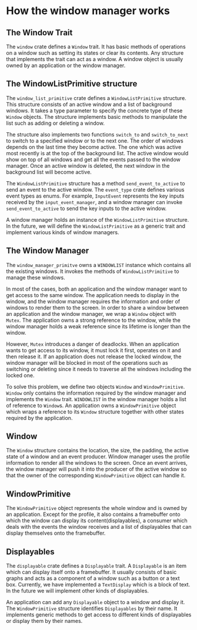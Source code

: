 # How the window manager works

## The Window Trait

The `window` crate defines a `Window` trait. It has basic methods of operations on a window such as setting its states or clear its contents. Any structure that implements the trait can act as a window. A window object is usually owned by an application or the window manager.

## The WindowListPrimitive structure

The `window_list_primitive` crate defines a `WindowListPrimitive` structure. This structure consists of an active window and a list of background windows. It takes a type parameter to specify the concrete type of these `Window` objects. The structure implements basic methods to manipulate the list such as adding or deleting a window. 

The structure also implements two functions `switch_to` and `switch_to_next` to switch to a specified window or to the next one. The order of windows depends on the last time they become active. The one which was active most recently is at the top of the background list. The active window would show on top of all windows and get all the events passed to the window manager. Once an active window is deleted, the next window in the background list will become active.

The `WindowListPrimitive` structure has a method `send_event_to_active` to send an event to the active window. The `event_type` crate defines various event types as enums. For example, `InputEvent` represents the key inputs received by the `input_event_manager`, and a window manager can invoke `send_event_to_active` to send the key inputs to the active window.

A window manager holds an instance of the `WindowListPrimitive` structure. In the future, we will define the `WindowListPrimitive` as a generic trait and implement various kinds of window managers.

## The Window Manager

The `window_manager_primitve` owns a `WINDOWLIST` instance which contains all the existing windows. It invokes the methods of `WindowListPrimitive` to manage these windows.

In most of the cases, both an application and the window manager want to get access to the same window. The application needs to display in the window, and the window manager requires the information and order of windows to render them to the screen. In order to share a window between an application and the window manager, we wrap a `Window` object with `Mutex`. The application owns a strong reference to the window, while the window manager holds a weak reference since its lifetime is longer than the window.

However, `Mutex` introduces a danger of deadlocks. When an application wants to get access to its window, it must lock it first, operates on it and then release it. If an application does not release the locked window, the window manager will be blocked in most of the operations such as switching or deleting since it needs to traverse all the windows including the locked one. 

To solve this problem, we define two objects `Window` and `WindowPrimitive`. `Window` only contains the information required by the window manager and implements the `Window` trait. `WINDOWLIST` in the window manager holds a list of reference to `Window`s. An application owns a `WindowPrimitive` object which wraps a reference to its `Window` structure together with other states required by the application. 

## Window

The `Window` structure contains the location, the size, the padding, the active state of a window and an event producer. Window manager uses the profile information to render all the windows to the screen. Once an event arrives, the window manager will push it into the producer of the active window so that the owner of the corresponding `WindowPrimitive` object can handle it.

## WindowPrimitive

The `WindowPrimitive` object represents the whole window and is owned by an application. Except for the profile, it also contains a framebuffer onto which the window can display its content(displayables), a consumer which deals with the events the window receives and a list of displayables that can display themselves onto the framebuffer.

## Displayables

The `displayable` crate defines a `Displayable` trait. A `Displayable` is an item which can display itself onto a framebuffer. It usually consists of basic graphs and acts as a component of a window such as a button or a text box. Currently, we have implemented a `TextDisplay` which is a block of text. In the future we will implement other kinds of displayables.

An application can add any `Displayable` object to a window and display it. The `WindowPrimitive` structure identifies `Displayables` by their name. It implements generic methods to get access to different kinds of displayables or display them by their names.